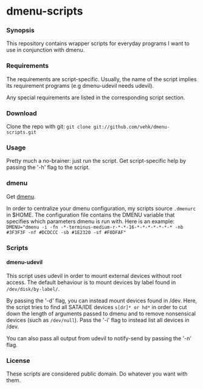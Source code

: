 dmenu-scripts
=============

### Synopsis
This repository contains wrapper scripts for everyday programs I
want to use in conjunction with dmenu.

### Requirements
The requirements are script-specific. Usually, the name of the script
implies its requirement programs (e.g dmenu-udevil needs udevil).

Any special requirements are listed in the corresponding script
section.

### Download
Clone the repo with git:
`git clone git://github.com/vehk/dmenu-scripts.git`

### Usage
Pretty much a no-brainer: just run the script.
Get script-specific help by passing the '-h' flag to the script.

### dmenu
Get [dmenu](http://tools.suckless.org/dmenu).

In order to centralize your dmenu configuration, my scripts source
`.dmenurc` in $HOME.
The configuration file contains the DMENU variable that specifies
which parameters dmenu is run with. Here is an example:
`DMENU="dmenu -i -fn -*-terminus-medium-r-*-*-16-*-*-*-*-*-*-* -nb #3F3F3F -nf #DCDCCC -sb #1E2320 -sf #F0DFAF"`

### Scripts

#### dmenu-udevil
This script uses udevil in order to mount external devices without
root access. The default behaviour is to mount devices by label
found in `/dev/disk/by-label/`.

By passing the '-d' flag, you can instead mount devices found in /dev.
Here, the script tries to find all SATA/IDE devices `s[dr]* or hd*` in
order to cut down the length of arguments passed to dmenu and to
remove nonsensical devices (such as `/dev/null`).
Pass the '-i' flag to instead list all devices in /dev.

You can also pass all output from udevil to notify-send by passing the '-n'
flag.

### License
These scripts are considered public domain. Do whatever you want with
them.
